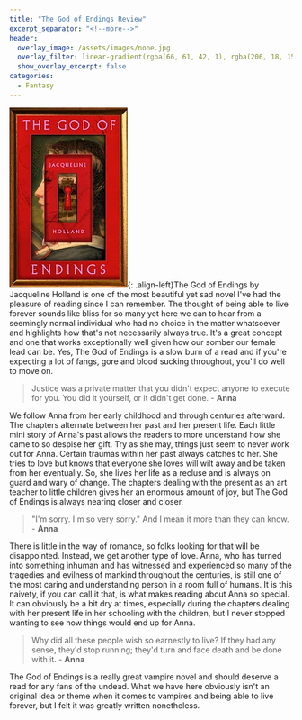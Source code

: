 ```yaml
---
title: "The God of Endings Review"
excerpt_separator: "<!--more-->"
header:
  overlay_image: /assets/images/none.jpg
  overlay_filter: linear-gradient(rgba(66, 61, 42, 1), rgba(206, 18, 15, 1))
  show_overlay_excerpt: false
categories:
  - Fantasy
---
```

![god-of-endings-cover](/assets/images/god-of-endings.jpg){: .align-left}The God of Endings by Jacqueline Holland is one of the most beautiful yet sad novel I've had the pleasure of reading since I can remember. The thought of being able to live forever sounds like bliss for so many yet here we can to hear from a seemingly normal individual who had no choice in the matter whatsoever and highlights how that's not necessarily always true. It's a great concept and one that works exceptionally well given how our somber our female lead can be. Yes, The God of Endings is a slow burn of a read and if you're expecting a lot of fangs, gore and blood sucking throughout, you'll do well to move on. 

>Justice was a private matter that you didn't expect anyone to execute for you. You did it yourself, or it didn't get done. - **Anna**

We follow Anna from her early childhood and through centuries afterward. The chapters alternate between her past and her present life. Each little mini story of Anna's past allows the readers to more understand how she came to so despise her gift. Try as she may, things just seem to never work out for Anna. Certain traumas within her past always catches to her. She tries to love but knows that everyone she loves will wilt away and be taken from her eventually. So, she lives her life as a recluse and is always on guard and wary of change. The chapters dealing with the present as an art teacher to little children gives her an enormous amount of joy, but The God of Endings is always nearing closer and closer. 

>"I'm sorry. I'm so very sorry." And I mean it more than they can know. - **Anna**

There is little in the way of romance, so folks looking for that will be disappointed. Instead, we get another type of love. Anna, who has turned into something inhuman and has witnessed and experienced so many of the tragedies and evilness of mankind throughout the centuries, is still one of the most caring and understanding person in a room full of humans. It is this naivety, if you can call it that, is what makes reading about Anna so special. It can obviously be a bit dry at times, especially during the chapters dealing with her present life in her schooling with the children, but I never stopped wanting to see how things would end up for Anna. 

>Why did all these people wish so earnestly to live? If they had any sense, they'd stop running; they'd turn and face death and be done with it. - **Anna**

The God of Endings is a really great vampire novel and should deserve a read for any fans of the undead. What we have here obviously isn't an original idea or theme when it comes to vampires and being able to live forever, but I felt it was greatly written nonetheless. 